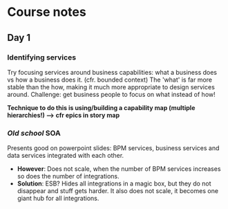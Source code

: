 # Course notes

## Day 1

### Identifying services
Try focusing services around business capabilities: what a business does vs how a business does it. (cfr. bounded context)
The 'what' is far more stable than the how, making it much more appropriate to design services around.
Challenge: get business people to focus on what instead of how!

**Technique to do this is using/building a capability map (multiple hierarchies!) --> cfr epics in story map**

### *Old school* SOA
Presents good on powerpoint slides: BPM services, business services and data services integrated with each other.
 - **However**: Does not scale, when the number of BPM services increases so does the number of integrations.
 - **Solution**: ESB? Hides all integrations in a magic box, but they do not disappear and stuff gets harder.
It also does not scale, it becomes one giant hub for all integrations.

